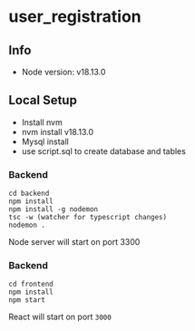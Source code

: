 # user_registration

## Info
- Node version: v18.13.0

## Local Setup
- Install nvm
- nvm install v18.13.0
- Mysql install
- use script.sql to create database and tables

### Backend

```
cd backend
npm install
npm install -g nodemon
tsc -w (watcher for typescript changes)
nodemon .
```
Node server will start on port 3300

### Backend

```
cd frontend
npm install
npm start
```
React will start on port `3000`

